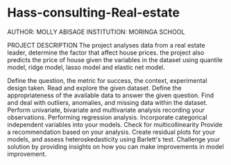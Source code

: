 # Hass-consulting-Real-estate
AUTHOR: MOLLY ABISAGE
INSTITUTION: MORINGA SCHOOL

PROJECT DESCRIPTION
The project analyses data from a real estate leader, determine the factor that affect house prices. the project also predicts the price of house given the variables in the dataset using 
quantile model,
ridge model,
lasso model and 
elastic net model.

Define the question, the metric for success, the context, experimental design taken.
Read and explore the given dataset.
Define the appropriateness of the available data to answer the given question.
Find and deal with outliers, anomalies, and missing data within the dataset.
Perform univariate, bivariate and multivariate analysis recording your observations.
Performing regression analysis.
Incorporate categorical independent variables into your models.
Check for multicollinearity
Provide a recommendation based on your analysis. 
Create residual plots for your models, and assess heteroskedasticity using Barlett's test.
Challenge your solution by providing insights on how you can make improvements in model improvement.
